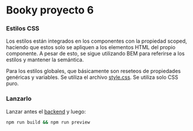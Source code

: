 # Booky proyecto 6

### Estilos CSS

Los estilos están integrados en los componentes con la propiedad scoped, haciendo que estos solo se apliquen a los elementos HTML del propio componente. A pesar de esto, se sigue utilizando BEM para referirse a los estilos y mantener la semántica.

Para los estilos globales, que básicamente son reseteos de propiedades genéricas y variables. Se utiliza el archivo [style.css](https://github.com/F0rno/DWEC-Proyecto-6/blob/master/src/style.css). Se utiliza solo CSS puro.

### Lanzarlo

Lanzar antes el [backend](https://github.com/F0rno/DWES-Proyecto-6) y luego:

```bash
npm run build && npm run preview
```

